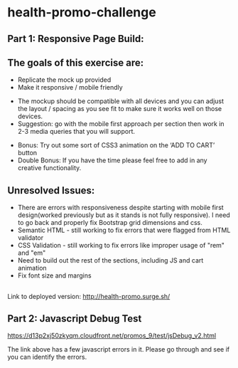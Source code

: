 # health-promo-challenge

## Part 1: Responsive Page Build: 

## The goals of this exercise are:

* Replicate the mock up provided 
* Make it responsive / mobile friendly
- The mockup should be compatible with all devices and you can adjust the layout  / spacing as you see fit to make sure it works well on those devices. 
- Suggestion: go with the mobile first approach per section then work in 2-3 media queries that you will support.

* Bonus: Try out some sort of CSS3 animation on the ‘ADD TO CART’ button
* Double Bonus: If you have the time please feel free to add in any creative functionality. 

## Unresolved Issues:
* There are errors with responsiveness despite starting with mobile first design(worked previously but as it stands is not fully responsive). I need to go back and properly fix Bootstrap grid dimensions and css.
* Semantic HTML - still working to fix errors that were flagged from HTML validator
* CSS Validation - still working to fix errors like improper usage of "rem" and "em"
* Need to build out the rest of the sections, including JS and cart animation
* Fix font size and margins 

##
Link to deployed version: http://health-promo.surge.sh/

## Part 2: Javascript Debug Test 
https://d13p2xj50zkyqm.cloudfront.net/promos_9/test/jsDebug_v2.html

The link above has a few javascript errors in it. Please go through and see if you can identify the errors. 
